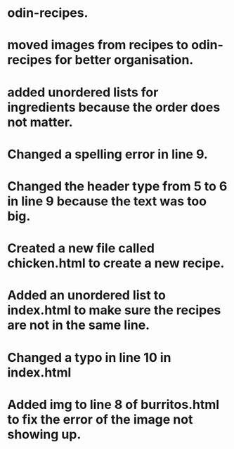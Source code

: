 # odin-recipes.
# moved images from recipes to odin-recipes for better organisation.
# added unordered lists for ingredients because the order does not matter.
# Changed a spelling error in line 9.
# Changed the header type from 5 to 6 in line 9 because the text was too big.
# Created a new file called chicken.html to create a new recipe.
# Added an unordered list to index.html to make sure the recipes are not in the same line.
# Changed a typo in line 10 in index.html
# Added img to line 8 of burritos.html to fix the error of the image not showing up.
